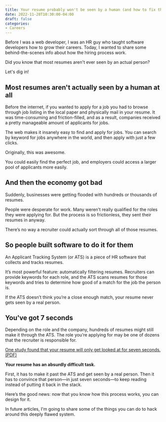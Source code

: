 ```yaml
---
title: Your resume probably won't be seen by a human (and how to fix that)
date: 2022-11-28T10:30:00-04:00
draft: false
categories:
- Careers
---
```


Before I was a web developer, I was an HR guy who taught software developers how to grow their careers. Today, I wanted to share some behind-the-scenes info about how the hiring process work.

Did you know that most resumes aren't ever seen by an actual person? 

Let's dig in!

## Most resumes aren't actually seen by a human at all

Before the internet, if you wanted to apply for a job you had to browse through job listing in the local paper and physically mail in your resume. It was time-consuming and friction-filled, and as a result, companies received a pretty manageable amount of applicants for jobs.

The web makes it insanely easy to find and apply for jobs. You can search by keyword for jobs anywhere in the world, and then apply with just a few clicks.

Originally, this was awesome.

You could easily find the perfect job, and employers could access a larger pool of applicants more easily.

## And then the economy got bad

Suddenly, businesses were getting flooded with hundreds or thousands of resumes.

People were desperate for work. Many weren’t really qualified for the roles they were applying for. But the process is so frictionless, they sent their resumes in anyway.

There’s no way a recruiter could actually sort through all of those resumes.

## So people built software to do it for them

An Applicant Tracking System (or ATS) is a piece of HR software that collects and tracks resumes.

It’s most powerful feature: automatically filtering resumes. Recruiters can provide keywords for each role, and the ATS scans resumes for those keywords and tries to determine how good of a match for the job the person is.

If the ATS doesn’t think you’re a close enough match, your resume never gets seen by a real person.

## You've got 7 seconds

Depending on the role and the company, hundreds of resumes might still make it through the ATS. The role you’re applying for may be one of dozens that the recruiter is responsible for.

[One study found that your resume will only get looked at for seven seconds. (PDF)](http://cdn.theladders.net/static/images/basicSite/pdfs/TheLadders-EyeTracking-StudyC2.pdf)

**Your resume has an absurdly difficult task.**

First, it has to make it past the ATS and get seen by a real person. Then it has to convince that person&mdash;in just seven seconds&mdash;to keep reading instead of putting it back in the stack.

Here’s the good news: now that you know how this process works, you can design for it.

In future articles, I'm going to share some of the things you can do to hack around this deeply flawed system.